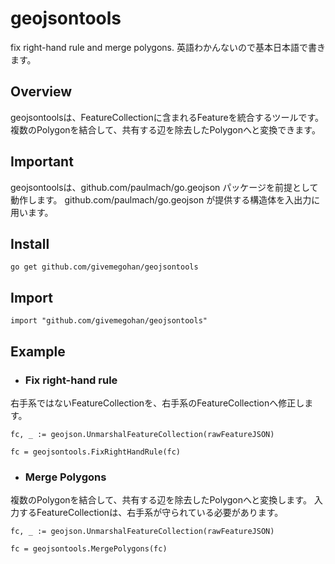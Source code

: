 # geojsontools
fix right-hand rule and merge polygons.
英語わかんないので基本日本語で書きます。

## Overview
geojsontoolsは、FeatureCollectionに含まれるFeatureを統合するツールです。
複数のPolygonを結合して、共有する辺を除去したPolygonへと変換できます。

## Important
geojsontoolsは、github.com/paulmach/go.geojson パッケージを前提として動作します。
github.com/paulmach/go.geojson が提供する構造体を入出力に用います。

## Install

	go get github.com/givemegohan/geojsontools

## Import

	import "github.com/givemegohan/geojsontools"

## Example

* ### Fix right-hand rule
右手系ではないFeatureCollectionを、右手系のFeatureCollectionへ修正します。

	fc, _ := geojson.UnmarshalFeatureCollection(rawFeatureJSON)
	
	fc = geojsontools.FixRightHandRule(fc)

* ### Merge Polygons
複数のPolygonを結合して、共有する辺を除去したPolygonへと変換します。
入力するFeatureCollectionは、右手系が守られている必要があります。

	fc, _ := geojson.UnmarshalFeatureCollection(rawFeatureJSON)
	
	fc = geojsontools.MergePolygons(fc)
